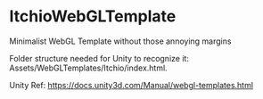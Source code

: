 # ItchioWebGLTemplate
Minimalist WebGL Template without those annoying margins 

Folder structure needed for Unity to recognize it:
Assets/WebGLTemplates/Itchio/index.html.

Unity Ref: https://docs.unity3d.com/Manual/webgl-templates.html
